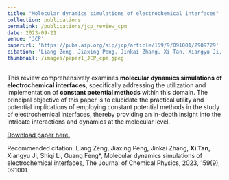 ```yaml
---
title: "Molecular dynamics simulations of electrochemical interfaces"
collection: publications
permalink: /publications/jcp_review_cpm
date: 2023-09-21
venue: 'JCP'
paperurl: 'https://pubs.aip.org/aip/jcp/article/159/9/091001/2909729'
citation: 'Liang Zeng, Jiaxing Peng, Jinkai Zhang, Xi Tan, Xiangyu Ji, Shiqi Li, Guang Feng*, Molecular dynamics simulations of electrochemical interfaces, The Journal of Chemical Physics, 2023, 159(9), 091001.'
thumbnail: /images/paper1_JCP_cpm.jpeg
---
```

This review comprehensively examines **molecular dynamics simulations of electrochemical interfaces**, specifically addressing the utilization and implementation of **constant potential methods** within this domain. The principal objective of this paper is to elucidate the practical utility and potential implications of employing constant potential methods in the study of electrochemical interfaces, thereby providing an in-depth insight into the intricate interactions and dynamics at the molecular level.

[Download paper here.](https://pubs.aip.org/aip/jcp/article/159/9/091001/2909729)

Recommended citation: Liang Zeng, Jiaxing Peng, Jinkai Zhang, **Xi Tan**, Xiangyu Ji, Shiqi Li, Guang Feng*, Molecular dynamics simulations of electrochemical interfaces, The Journal of Chemical Physics, 2023, 159(9), 091001. 